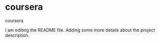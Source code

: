 # coursera
coursera

I am editing the README file. Adding some more details about the project description.
